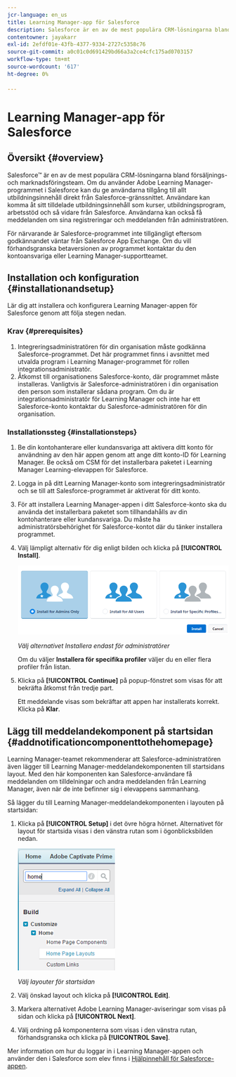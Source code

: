 ```yaml
---
jcr-language: en_us
title: Learning Manager-app för Salesforce
description: Salesforce är en av de mest populära CRM-lösningarna bland försäljnings- och marknadsföringsteam. Om du använder Adobe Learning Manager-programmet i Salesforce kan du ge användarna tillgång till allt utbildningsinnehåll direkt från Salesforce-gränssnittet. Användare kan komma åt sitt tilldelade utbildningsinnehåll som kurser, utbildningsprogram, arbetsstöd och så vidare från Salesforce. Användarna kan också få meddelanden om sina registreringar och meddelanden från administratören.
contentowner: jayakarr
exl-id: 2efdf01e-43fb-4377-9334-2727c5358c76
source-git-commit: a0c01c0d691429bd66a3a2ce4cfc175ad0703157
workflow-type: tm+mt
source-wordcount: '617'
ht-degree: 0%

---
```


# Learning Manager-app för Salesforce

## Översikt {#overview}

Salesforce™ är en av de mest populära CRM-lösningarna bland försäljnings- och marknadsföringsteam. Om du använder Adobe Learning Manager-programmet i Salesforce kan du ge användarna tillgång till allt utbildningsinnehåll direkt från Salesforce-gränssnittet. Användare kan komma åt sitt tilldelade utbildningsinnehåll som kurser, utbildningsprogram, arbetsstöd och så vidare från Salesforce. Användarna kan också få meddelanden om sina registreringar och meddelanden från administratören.

För närvarande är Salesforce-programmet inte tillgängligt eftersom godkännandet väntar från Salesforce App Exchange. Om du vill förhandsgranska betaversionen av programmet kontaktar du den kontoansvariga eller Learning Manager-supportteamet.

## Installation och konfiguration {#installationandsetup}

Lär dig att installera och konfigurera Learning Manager-appen för Salesforce genom att följa stegen nedan.

### Krav {#prerequisites}

1. Integreringsadministratören för din organisation måste godkänna Salesforce-programmet. Det här programmet finns i avsnittet med utvalda program i Learning Manager-programmet för rollen integrationsadministratör.
1. Åtkomst till organisationens Salesforce-konto, där programmet måste installeras. Vanligtvis är Salesforce-administratören i din organisation den person som installerar sådana program. Om du är integrationsadministratör för Learning Manager och inte har ett Salesforce-konto kontaktar du Salesforce-administratören för din organisation.

### Installationssteg {#installationsteps}

1. Be din kontohanterare eller kundansvariga att aktivera ditt konto för användning av den här appen genom att ange ditt konto-ID för Learning Manager. Be också om CSM för det installerbara paketet i Learning Manager Learning-elevappen för Salesforce.

1. Logga in på ditt Learning Manager-konto som integreringsadministratör och se till att Salesforce-programmet är aktiverat för ditt konto.

1. För att installera Learning Manager-appen i ditt Salesforce-konto ska du använda det installerbara paketet som tillhandahålls av din kontohanterare eller kundansvariga. Du måste ha administratörsbehörighet för Salesforce-kontot där du tänker installera programmet.

1. Välj lämpligt alternativ för dig enligt bilden och klicka på **[!UICONTROL Install]**.

   ![](assets/install-options.png)

   *Välj alternativet Installera endast för administratörer*

   Om du väljer **Installera för specifika profiler** väljer du en eller flera profiler från listan.

1. Klicka på **[!UICONTROL Continue]** på popup-fönstret som visas för att bekräfta åtkomst från tredje part.

   Ett meddelande visas som bekräftar att appen har installerats korrekt. Klicka på **Klar**.

## Lägg till meddelandekomponent på startsidan {#addnotificationcomponenttothehomepage}

Learning Manager-teamet rekommenderar att Salesforce-administratören även lägger till Learning Manager-meddelandekomponenten till startsidans layout. Med den här komponenten kan Salesforce-användare få meddelanden om tilldelningar och andra meddelanden från Learning Manager, även när de inte befinner sig i elevappens sammanhang.

Så lägger du till Learning Manager-meddelandekomponenten i layouten på startsidan:

1. Klicka på **[!UICONTROL Setup]** i det övre högra hörnet. Alternativet för layout för startsida visas i den vänstra rutan som i ögonblicksbilden nedan.

   ![](assets/homepage-component.png)

   *Välj layouter för startsidan*

1. Välj önskad layout och klicka på **[!UICONTROL Edit]**.
1. Markera alternativet Adobe Learning Manager-aviseringar som visas på sidan och klicka på **[!UICONTROL Next]**.
1. Välj ordning på komponenterna som visas i den vänstra rutan, förhandsgranska och klicka på **[!UICONTROL Save]**.

Mer information om hur du loggar in i Learning Manager-appen och använder den i Salesforce som elev finns i [Hjälpinnehåll för Salesforce-appen](../../learners/feature-summary/sfdc-app.md).
